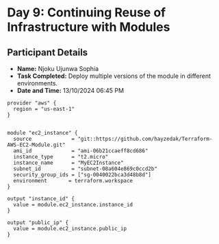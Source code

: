 # Day 9: Continuing Reuse of Infrastructure with Modules

## Participant Details

- **Name:** Njoku Ujunwa Sophia
- **Task Completed:** Deploy multiple versions of the module in different environments.
- **Date and Time:** 13/10/2024 06:45 PM 

```
provider "aws" {
  region = "us-east-1"
}


module "ec2_instance" {
  source             = "git::https://github.com/hayzedak/Terraform-AWS-EC2-Module.git"
  ami_id             = "ami-06b21ccaeff8cd686"
  instance_type      = "t2.micro"
  instance_name      = "MyEC2Instance"
  subnet_id          = "subnet-08a604e869c0ccd2b"
  security_group_ids = ["sg-0040022bca3d48b8d"]
  environment       = terraform.workspace 
}

output "instance_id" {
  value = module.ec2_instance.instance_id
}

output "public_ip" {
  value = module.ec2_instance.public_ip
}
```
